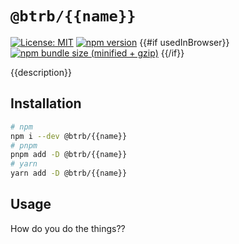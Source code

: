 # `@btrb/{{name}}`

[![License: MIT](https://img.shields.io/badge/License-MIT-green.svg)](../../LICENSE.md) [![npm version](https://badge.fury.io/js/%40btrb%2F{{name}}.svg)](https://badge.fury.io/js/%40btrb%2F{{name}}.svg) {{#if usedInBrowser}} [![npm bundle size (minified + gzip)](https://img.shields.io/bundlephobia/minzip/@btrb/{{name}}.svg)](https://img.shields.io/bundlephobia/minzip/@btrb/{{name}}.svg) {{/if}}

{{description}}

## Installation

```bash
# npm
npm i --dev @btrb/{{name}}
# pnpm
pnpm add -D @btrb/{{name}}
# yarn
yarn add -D @btrb/{{name}}
```

## Usage

How do you do the things??
